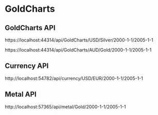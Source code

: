# GoldCharts

## GoldCharts API

https://localhost:44314/api/GoldCharts/USD/Silver/2000-1-1/2005-1-1

https://localhost:44314/api/GoldCharts/AUD/Gold/2000-1-1/2005-1-1

## Currency API

http://localhost:54782/api/currency/USD/EUR/2000-1-1/2005-1-1

## Metal API

http://localhost:57365/api/metal/Gold/2000-1-1/2005-1-1

